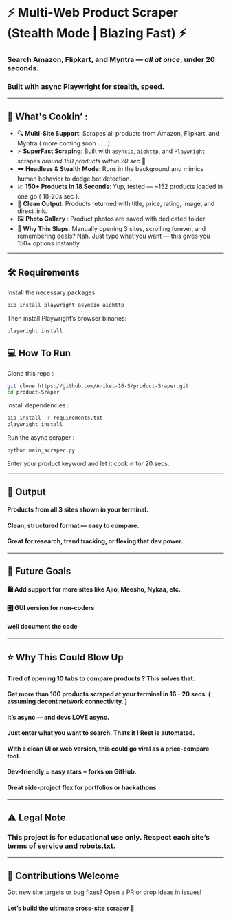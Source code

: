 # ⚡ Multi-Web Product Scraper (Stealth Mode | Blazing Fast) ⚡

### Search Amazon, Flipkart, and Myntra — *all at once*, under 20 seconds.  
### Built with async Playwright for stealth, speed.

---

## 🚀 What's Cookin’ :

- 🔍 **Multi-Site Support**: Scrapes all products from Amazon, Flipkart, and Myntra ( more coming soon . . . ).
- ⚡ **SuperFast Scraping**: Built with `asyncio`, `aiohttp`, and `Playwright`, scrapes *around 150 products within 20 sec* 💨
- 🕶️ **Headless & Stealth Mode**: Runs in the background and mimics human behavior to dodge bot detection.
- 📈 **150+ Products in 18 Seconds**: Yup, tested — ~152 products loaded in one go ( 18-20s sec ).
- 📁 **Clean Output**: Products returned with title, price, rating, image, and direct link.
- 🖼️ **Photo Gallery** : Product photos are saved with dedicated folder.
- 🧠 **Why This Slaps**: Manually opening 3 sites, scrolling forever, and remembering deals? Nah. Just type what you want — this gives you 150+ options instantly.

---

## 🛠️ Requirements

Install the necessary packages:

```bash / cmd
pip install playwright asyncio aiohttp
```
Then install Playwright’s browser binaries:
```bash / cmd
playwright install
```
## 💻 How To Run
Clone this repo :
```bash
git clone https://github.com/Aniket-16-S/product-Sraper.git
cd product-Sraper 
``` 
install dependencies :
```bash
pip install -r requirements.txt
playwright install
```
Run the async scraper :
```bash
python main_scraper.py
```
Enter your product keyword and let it cook 🔥 for 20 secs.


---

## 📂 Output
#### Products from all 3 sites shown in your terminal.

#### Clean, structured format — easy to compare.

#### Great for research, trend tracking, or flexing that dev power.

---

## 🔮 Future Goals

#### 🛍️ Add support for more sites like Ajio, Meesho, Nykaa, etc.

#### 🎛️ GUI version for non-coders

#### well document the code

---
## ⭐ Why This Could Blow Up
#### Tired of opening 10 tabs to compare products ? This solves that.

#### Get more than 100 products scraped at your terminal in 16 - 20 secs. ( assuming decent network connectivity. )

#### It’s async — and devs LOVE async.

#### Just enter what you want to search. Thats it ! Rest is automated.

#### With a clean UI or web version, this could go viral as a price-compare tool.

#### Dev-friendly = easy stars + forks on GitHub.

#### Great side-project flex for portfolios or hackathons.

---

## ⚠️ Legal Note
### This project is for educational use only. Respect each site’s terms of service and robots.txt.

---

## 🤝 Contributions Welcome
 Got new site targets or bug fixes? Open a PR or drop ideas in issues!
#### Let’s build the ultimate cross-site scraper 🧃
